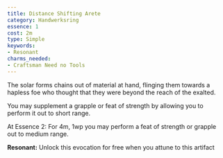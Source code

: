 ```yaml
---
title: Distance Shifting Arete
category: Handwerksring
essence: 1
cost: 2m
type: Simple
keywords:
- Resonant
charms_needed:
- Craftsman Need no Tools
---
```


The solar forms chains out of material at hand, flinging them towards a hapless foe who thought that they were beyond the reach of the exalted.

You may supplement a grapple or feat of strength by allowing you to perform it out to short range.

At Essence 2: For 4m, 1wp you may perform a feat of strength or grapple out to medium range.

**Resonant:** Unlock this evocation for free when you attune to this artifact
